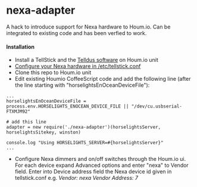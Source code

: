 nexa-adapter
============

A hack to introduce support for Nexa hardware to Houm.io. Can be integrated to existing code and has been verfied to work.

#### Installation
* Install a TellStick and the [Telldus software](http://elinux.org/R-Pi_Tellstick_core) on Houm.io unit
* [Configure your Nexa hardware in /etc/tellstick.conf](http://developer.telldus.com/wiki/TellStick_conf)
* Clone this repo to Houm.io unit
* Edit existing Houmio CoffeeScript code and add the following line (after the line starting with "horselightsEnOceanDeviceFile"):
```
...
horselightsEnOceanDeviceFile = process.env.HORSELIGHTS_ENOCEAN_DEVICE_FILE || "/dev/cu.usbserial-FTXMJM92"

# add this line
adapter = new require('./nexa-adapter')(horselightsServer, horselightsSitekey, winston)

console.log "Using HORSELIGHTS_SERVER=#{horselightsServer}"
...
```
* Configure Nexa dimmers and on/off switches through the Houm.io ui. For each device expand Advanced options and enter "nexa" to Vendor field. Enter into Device address field the Nexa device id given in tellstick.conf e.g. *Vendor: nexa Vendor Address: 7*

